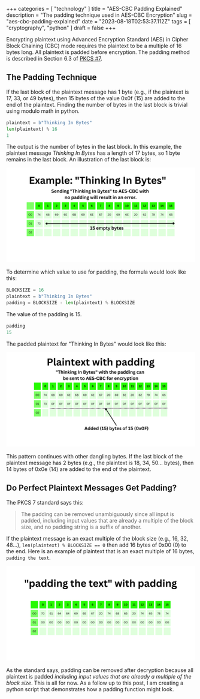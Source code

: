 +++
categories = [ "technology" ]
title = "AES-CBC Padding Explained"
description = "The padding technique used in AES-CBC Encryption"
slug = "aes-cbc-padding-explained"
date = "2023-08-18T02:53:37.112Z"
tags = [ "cryptography", "python" ]
draft = false
+++

Encrypting plaintext using Advanced Encryption Standard (AES) in Cipher Block Chaining (CBC) mode
requires the plaintext to be a multiple of 16 bytes long. All plaintext is padded before encryption.
The padding method is described in Section 6.3 of
[PKCS #7](https://www.rfc-editor.org/rfc/rfc5652).

## The Padding Technique

If the last block of the plaintext message has 1 byte (e.g., if the plaintext is 17, 33, or 49
bytes), then 15 bytes of the value 0x0f (15) are added to the end of the plaintext. Finding the
number of bytes in the last block is trivial using modulo math in python.

```python
plaintext = b"Thinking In Bytes"
len(plaintext) % 16
1
```

The output is the number of bytes in the last block. In this example, the plaintext message
*Thinking In Bytes* has a length of 17 bytes, so 1 byte remains in the last block.
An illustration of the last block is:

![Thinking In Bytes no padding graphic](tib_no_padding.png)

To determine which value to use for padding, the formula would look like this:

```python
BLOCKSIZE = 16
plaintext = b"Thinking In Bytes"
padding = BLOCKSIZE - len(plaintext) % BLOCKSIZE
```

The value of the padding is 15.
```python
padding
15
```

The padded plaintext for "Thinking In Bytes" would look like this:

![Thinking In Bytes with padding graphic](tib_with_padding.png)

This pattern continues with other dangling bytes. If the last block of the plaintext message has 2
bytes (e.g., the plaintext is 18, 34, 50… bytes), then 14 bytes of 0x0e (14) are added to the end of
the plaintext.

## Do Perfect Plaintext Messages Get Padding?

The PKCS 7 standard says this:

> The padding can be removed unambiguously since all input is padded,
> including input values that are already a multiple of the block size,
> and no padding string is a suffix of another.

If the plaintext message is an exact multiple of the block size (e.g., 16, 32, 48...),
`len(plaintext) % BLOCKSIZE == 0` then add 16 bytes of 0x00 (0) to the end.
Here is an example of plaintext that is an exact multiple of 16 bytes, `padding the text`.

![Perfect Length Plaintext with Padding](padding_the_text_with_padding.png)

As the standard says, padding can be removed after decryption because all plaintext is padded
*including input values that are already a multiple of the block size*. This is all for now. As a
follow up to this post, I am creating a python script that demonstrates how a padding function might
look.
